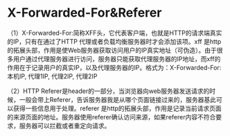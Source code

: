 # X-Forwarded-For&Referer
（1）X-Forwarded-For:简称XFF头，它代表客户端，也就是HTTP的请求端真实的IP，只有在通过了HTTP 代理或者负载均衡服务器时才会添加该项。xff 是http的拓展头部，作用是使Web服务器获取访问用户的IP真实地址（可伪造）。由于很多用户通过代理服务器进行访问，服务器只能获取代理服务器的IP地址，而xff的作用在于记录用户的真实IP，以及代理服务器的IP。格式为：X-Forwarded-For: 本机IP, 代理1IP, 代理2IP, 代理2IP

（2）HTTP Referer是header的一部分，当浏览器向web服务器发送请求的时候，一般会带上Referer，告诉服务器我是从哪个页面链接过来的，服务器基此可以获得一些信息用于处理。referer 是http的拓展头部，作用是记录当前请求页面的来源页面的地址。服务器使用referer确认访问来源，如果referer内容不符合要求，服务器可以拦截或者重定向请求。
